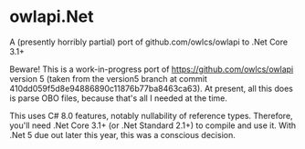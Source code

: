 # owlapi.Net
A (presently horribly partial) port of github.com/owlcs/owlapi to .Net Core 3.1+

Beware! This is a work-in-progress port of https://github.com/owlcs/owlapi version 5 (taken from the version5 branch at commit 410dd059f5d8e94886890c11876b77ba8463ca63).
At present, all this does is parse OBO files, because that's all I needed at the time.

This uses C# 8.0 features, notably nullability of reference types. Therefore, you'll need .Net Core 3.1+ (or .Net Standard 2.1+) to compile and use it.
With .Net 5 due out later this year, this was a conscious decision.
